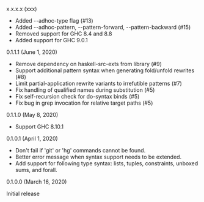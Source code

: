 x.x.x.x (xxx)

* Added --adhoc-type flag (#13)
* Added --adhoc-pattern, --pattern-forward, --pattern-backward (#15)
* Removed support for GHC 8.4 and 8.8
* Added support for GHC 9.0.1

0.1.1.1 (June 1, 2020)

* Remove dependency on haskell-src-exts from library (#9)
* Support additional pattern syntax when generating fold/unfold rewrites (#8)
* Limit partial-application rewrite variants to irrefutible patterns (#7)
* Fix handling of qualified names during substitution (#5)
* Fix self-recursion check for do-syntax binds (#5)
* Fix bug in grep invocation for relative target paths (#5)

0.1.1.0 (May 8, 2020)

* Support GHC 8.10.1

0.1.0.1 (April 1, 2020)

* Don't fail if 'git' or 'hg' commands cannot be found.
* Better error message when syntax support needs to be extended.
* Add support for following type syntax: lists, tuples, constraints,
  unboxed sums, and forall.

0.1.0.0 (March 16, 2020)

Initial release
